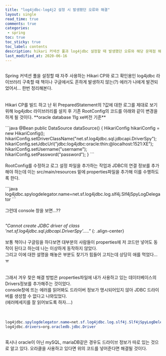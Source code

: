 ```yaml
---
title: "log4jdbc-log4j2 설정 시 발생됐던 오류와 해결"
layout: single    
read_time: true    
comments: true   
categories: 
 - spring  
toc: true    
toc_sticky: true    
toc_label: contents    
description: hikari 커넥션 풀과 log4jdbc 설정할 때 발생했던 오류와 해당 문제점 해결방법  
last_modified_at: 2020-06-16     
---
```

<br>
Spring 커넥션 풀을 설정할 때 자주 사용하는 Hikari CP와 로그 확인용인 log4jdbc 라이브러리 구축할 때 책이나 구글에서도 흔하게 발생하지 않는(?) 에러가 나에게 발견되었어서...   
한번 정리해본다.   
<br>
<br>
<br>
Hikari CP를 빌드 하고 난 뒤 PreparedStatement의 ?값에 대한 로그를 제대로 보기 위해 
log4jdbc 라이브러리를 설치 후 기존 RootConfig의 코드를 아래와 같이 변경을 하게 될 것이다.
**oracle database 11g xe버전 기준**
<br>
<br>
```java
@Bean
public DataSource dataSource() {
  HikariConfig hikariConfig = new HikariConfig();
  hikariConfig.setDriverClassName("net.sf.log4jdbc.sql.jdbcapi.DriverSpy");
  hikariConfig.setJdbcUrl("jdbc:log4jdbc:oracle:thin:@localhost:1521:XE");
  hikariConfig.setUsername("username");
  hikariConfig.setPassword("password");
}
```
<br>
<br>
RootConfig를 수정하고 로그 설정 파일을 추가하는 작업과 JDBC의 연결 정보를 추가 해야 하는데 이는 src/main/resources 밑에 properties파일을 추가해 이를 수행하도록 한다.    
<br>
<br>
```java
log4jdbc.spylogdelegator.name=net.sf.log4jdbc.log.slf4j.Slf4jSpyLogDelegator
```
<br>
<br>
그런데 console 창을 보면...??   
<br>
<br>

_"Cannot create JDBC driver of class 'net.sf.log4jdbc.sql.jdbcapi.DriverSpy'....."_ {: .align-center} 
<br><br>
보통 책이나 구글링을 하다보면 대부분의 사람들이 properties에 저 코드만 넣어도 동작이 된다고 하는데 나는 이상하게 동작하지 않았다.   
그리고 이에 대한 설명을 해놓은 부분도 찾기가 힘들어 고치는데 상당히 애를 먹었다...ㅠ    
<br>
<br>
그래서 겨우 찾은 해결 방법은 properties파일에 내가 사용하고 있는 데이터베이스의 Drivers정보를 추가해주는 것이었다.   
console창에 뜨는 에러를 읽어봐도 드라이버 정보가 명시되어있지 않아 JDBC 드라이버를 생성할 수 없다고 나와있었다.   
(에러메세지를 잘 읽어보도록 하자....)   
<br>
<br>
```java
log4jdbc.spylogdelegator.name=net.sf.log4jdbc.log.slf4j.Slf4jSpyLogDelegator
log4jdbc.drivers=org.oracledb.jdbc.Driver
```
<br>
혹시나 oracle이 아닌 mySQL, mariaDB같은 경우도 드라이브 정보가 따로 있는 것으로 알고 있다.   
오라클을 사용하고 있다면 위의 코드를 넣어준다면 해결될 것이다.    





